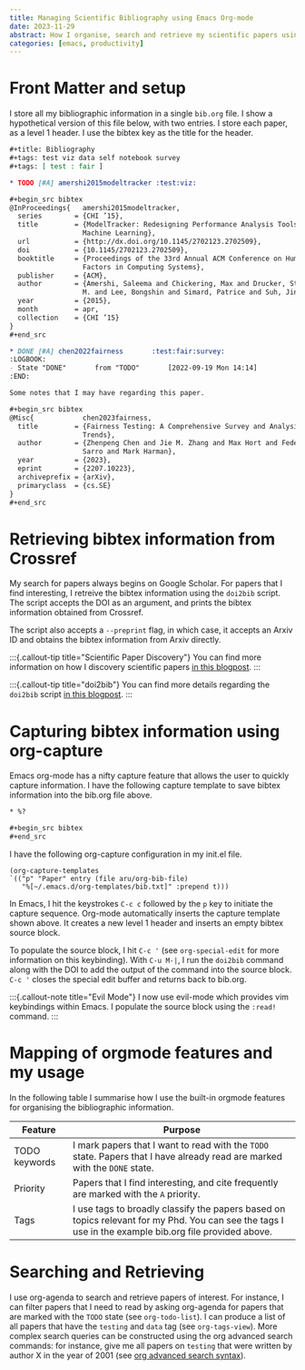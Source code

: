 ```yaml
---
title: Managing Scientific Bibliography using Emacs Org-mode
date: 2023-11-29
abstract: How I organise, search and retrieve my scientific papers using Emacs org-mode.
categories: [emacs, productivity]
---
```


# Front Matter and setup

I store all my bibliographic information in a single `bib.org` file. I
show a hypothetical version of this file below, with two entries. I
store each paper, as a level 1 header. I use the bibtex key as the
title for the header.

```{.org filename="bib.org"}
#+title: Bibliography
#+tags: test viz data self notebook survey
#+tags: [ test : fair ]

* TODO [#A] amershi2015modeltracker :test:viz:

#+begin_src bibtex
@InProceedings{   amershi2015modeltracker,
  series        = {CHI ’15},
  title         = {ModelTracker: Redesigning Performance Analysis Tools for
                  Machine Learning},
  url           = {http://dx.doi.org/10.1145/2702123.2702509},
  doi           = {10.1145/2702123.2702509},
  booktitle     = {Proceedings of the 33rd Annual ACM Conference on Human
                  Factors in Computing Systems},
  publisher     = {ACM},
  author        = {Amershi, Saleema and Chickering, Max and Drucker, Steven
                  M. and Lee, Bongshin and Simard, Patrice and Suh, Jina},
  year          = {2015},
  month         = apr,
  collection    = {CHI ’15}
}
#+end_src

* DONE [#A] chen2022fairness       :test:fair:survey:
:LOGBOOK:
- State "DONE"       from "TODO"       [2022-09-19 Mon 14:14]
:END:

Some notes that I may have regarding this paper.

#+begin_src bibtex
@Misc{            chen2023fairness,
  title         = {Fairness Testing: A Comprehensive Survey and Analysis of
                  Trends},
  author        = {Zhenpeng Chen and Jie M. Zhang and Max Hort and Federica
                  Sarro and Mark Harman},
  year          = {2023},
  eprint        = {2207.10223},
  archiveprefix = {arXiv},
  primaryclass  = {cs.SE}
}
#+end_src
```

# Retrieving bibtex information from Crossref

My search for papers always begins on Google Scholar. For papers that
I find interesting, I retreive the bibtex information using the
`doi2bib` script. The script accepts the DOI as an argument, and
prints the bibtex information obtained from Crossref.

The script also accepts a `--preprint` flag, in which case, it accepts
an Arxiv ID and obtains the bibtex information from Arxiv directly.

:::{.callout-tip title="Scientific Paper Discovery"}
You can find more information on how I discovery scientific papers [in
this blogpost](../scientific-paper-discovery).
:::

:::{.callout-tip title="doi2bib"}
You can find more details regarding the `doi2bib` script [in this
blogpost](../doi2bib).
:::

# Capturing bibtex information using org-capture

Emacs org-mode has a nifty capture feature that allows the user to
quickly capture information. I have the following capture template to
save bibtex information into the bib.org file above.

```{.txt filename="bib.txt"}
* %?

#+begin_src bibtex
#+end_src
```

I have the following org-capture configuration in my init.el file.

```{.elisp filename="init.el"}
(org-capture-templates
`(("p" "Paper" entry (file aru/org-bib-file)
   "%[~/.emacs.d/org-templates/bib.txt]" :prepend t)))
```

In Emacs, I hit the keystrokes `C-c c` followed by the `p` key to
initiate the capture sequence. Org-mode automatically inserts the
capture template shown above. It creates a new level 1 header and
inserts an empty bibtex source block.

To populate the source block, I hit `C-c '` (see `org-special-edit`
for more information on this keybinding). With `C-u M-|`, I run the
`doi2bib` command along with the DOI to add the output of the command
into the source block. `C-c '` closes the special edit buffer and
returns back to bib.org.

:::{.callout-note title="Evil Mode"}
I now use evil-mode which provides vim keybindings within Emacs. I
populate the source block using the `:read!` command.
:::

# Mapping of orgmode features and my usage

In the following table I summarise how I use the built-in orgmode
features for organising the bibliographic information.

| Feature       | Purpose                                                                                                                                               |
|---------------|-------------------------------------------------------------------------------------------------------------------------------------------------------|
| TODO keywords | I mark papers that I want to read with the `TODO` state. Papers that I have already read are marked with the `DONE` state.                            |
| Priority      | Papers that I find interesting, and cite frequently are marked with the `A` priority.                                                                 |
| Tags          | I use tags to broadly classify the papers based on topics relevant for my Phd. You can see the tags I use in the example bib.org file provided above. |

# Searching and Retrieving

I use org-agenda to search and retrieve papers of interest. For
instance, I can filter papers that I need to read by asking org-agenda
for papers that are marked with the `TODO` state (see
`org-todo-list`). I can produce a list of all papers that have the
`testing` and `data` tag (see `org-tags-view`). More complex search
queries can be constructed using the org advanced search commands: for
instance, give me all papers on `testing` that were written by author
X in the year of 2001 (see [org advanced search syntax](https://orgmode.org/worg/org-tutorials/advanced-searching.html)).
